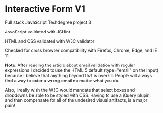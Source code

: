 # Interactive Form V1
Full stack JavaScript Techdegree project 3

JavaScript validated with JSHint

HTML and CSS validated with W3C validator

Checked for cross browser compatibility with Firefox, Chrome, Edge, and IE 11

**Note:** 
After reading the article about email validation with regular expressions I decided to use the HTML 5 default (type="email" on the input) 
because I believe that anything beyond that is overkill.  People will always find a way to enter a wrong email no matter what you do.

Also, I really wish the W3C would mandate that select boxes and dropdowns be able to be styled with CSS.  Having to use a jQuery plugin, 
and then compensate for all of the undesired visual artifacts, is a major pain!
